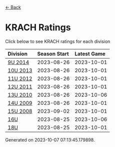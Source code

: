 [<- Back](../readme.md)
# KRACH Ratings
Click below to see KRACH ratings for each division

| Division | Season Start | Latest Game |
| :-- | :-- | :-- |
| [9U 2014](9U-2014-ratings.md) | 2023-08-26 | 2023-10-01 |
| [10U 2013](10U-2013-ratings.md) | 2023-08-26 | 2023-10-01 |
| [11U 2012](11U-2012-ratings.md) | 2023-08-26 | 2023-10-01 |
| [12U 2011](12U-2011-ratings.md) | 2023-08-26 | 2023-10-01 |
| [13U 2010](13U-2010-ratings.md) | 2023-08-26 | 2023-10-06 |
| [14U 2009](14U-2009-ratings.md) | 2023-08-26 | 2023-10-01 |
| [15U 2008](15U-2008-ratings.md) | 2023-09-02 | 2023-10-01 |
| [16U](16U-ratings.md) | 2023-08-25 | 2023-10-06 |
| [18U](18U-ratings.md) | 2023-08-25 | 2023-10-01 |

Generated on 2023-10-07 07:13:45.179898.
